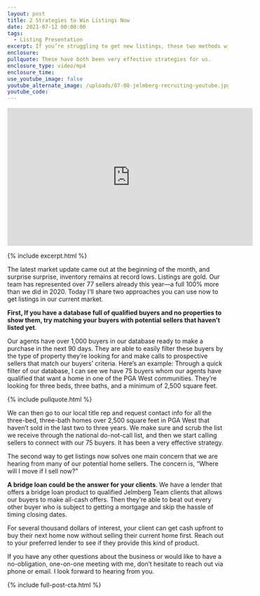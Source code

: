 ```yaml
---
layout: post
title: 2 Strategies to Win Listings Now
date: 2021-07-12 00:00:00
tags:
  - Listing Presentation
excerpt: If you’re struggling to get new listings, these two methods will help you.
enclosure:
pullquote: These have both been very effective strategies for us.
enclosure_type: video/mp4
enclosure_time:
use_youtube_image: false
youtube_alternate_image: /uploads/07-08-jelmberg-recruiting-youtube.jpg
youtube_code:
---
```

<iframe src="https://www.youtube.com/embed/VFqKgKaXbFc?rel=0" width="560" height="315" frameborder="0" allowfullscreen="allowfullscreen"></iframe>

{% include excerpt.html %}

The latest market update came out at the beginning of the month, and surprise surprise, inventory remains at record lows. Listings are gold. Our team has represented over 77 sellers already this year—a full 100% more than we did in 2020. Today I’ll share two approaches you can use now to get listings in our current market.

**First, If you have a database full of qualified buyers and no properties to show them, try matching your buyers with potential sellers that haven’t listed yet**.

Our agents have over 1,000 buyers in our database ready to make a purchase in the next 90 days. They are able to easily filter these buyers by the type of property they’re looking for and make calls to prospective sellers that match our buyers’ criteria. Here’s an example: Through a quick filter of our database, I can see we have 75 buyers whom our agents have qualified that want a home in one of the PGA West communities. They’re looking for three beds, three baths, and a minimum of 2,500 square feet.

{% include pullquote.html %}

We can then go to our local title rep and request contact info for all the three-bed, three-bath homes over 2,500 square feet in PGA West that haven’t sold in the last two to three years. We make sure and scrub the list we receive through the national do-not-call list, and then we start calling sellers to connect with our 75 buyers. It has been a very effective strategy.

The second way to get listings now solves one main concern that we are hearing from many of our potential home sellers. The concern is, “Where will I move if I sell now?”

**A bridge loan could be the answer for your clients**. We have a lender that offers a bridge loan product to qualified Jelmberg Team clients that allows our buyers to make all-cash offers. Then they’re able to beat out every other buyer who is subject to getting a mortgage and skip the hassle of timing closing dates.

For several thousand dollars of interest, your client can get cash upfront to buy their next home now without selling their current home first. Reach out to your preferred lender to see if they provide this kind of product.

If you have any other questions about the business or would like to have a no-obligation, one-on-one meeting with me, don’t hesitate to reach out via phone or email. I look forward to hearing from you.

{% include full-post-cta.html %}
